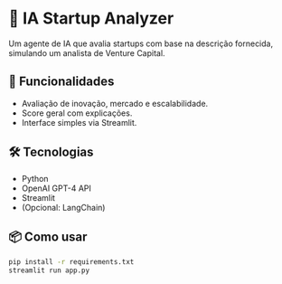 # 🤖 IA Startup Analyzer

Um agente de IA que avalia startups com base na descrição fornecida, simulando um analista de Venture Capital.

## 🚀 Funcionalidades
- Avaliação de inovação, mercado e escalabilidade.
- Score geral com explicações.
- Interface simples via Streamlit.

## 🛠 Tecnologias
- Python
- OpenAI GPT-4 API
- Streamlit
- (Opcional: LangChain)

## 📦 Como usar
```bash
pip install -r requirements.txt
streamlit run app.py
